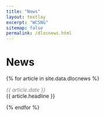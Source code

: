 ```yaml
---
title: "News"
layout: textlay
excerpt: "WCSNG"
sitemap: false
permalink: /dlocnews.html
---
```


# News

{% for article in site.data.dlocnews %}
<p><i><font color="gray">{{ article.date }}</font></i><br>
{{ article.headline }}</p>
{% endfor %}